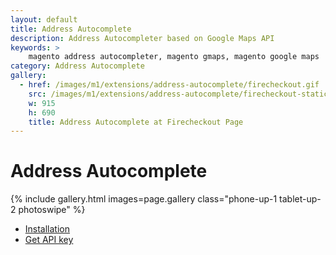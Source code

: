 ```yaml
---
layout: default
title: Address Autocomplete
description: Address Autocompleter based on Google Maps API
keywords: >
    magento address autocompleter, magento gmaps, magento google maps
category: Address Autocomplete
gallery:
  - href: /images/m1/extensions/address-autocomplete/firecheckout.gif
    src: /images/m1/extensions/address-autocomplete/firecheckout-static.png
    w: 915
    h: 690
    title: Address Autocomplete at Firecheckout Page
---
```


# Address Autocomplete

{% include gallery.html images=page.gallery class="phone-up-1 tablet-up-2 photoswipe" %}

- [Installation](installation/)
- [Get API key](get-api-key/)
